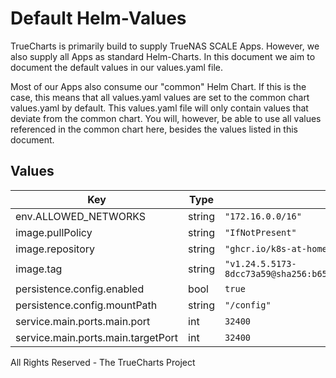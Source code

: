 # Default Helm-Values

TrueCharts is primarily build to supply TrueNAS SCALE Apps.
However, we also supply all Apps as standard Helm-Charts. In this document we aim to document the default values in our values.yaml file.

Most of our Apps also consume our "common" Helm Chart.
If this is the case, this means that all values.yaml values are set to the common chart values.yaml by default. This values.yaml file will only contain values that deviate from the common chart.
You will, however, be able to use all values referenced in the common chart here, besides the values listed in this document.

## Values

| Key | Type | Default | Description |
|-----|------|---------|-------------|
| env.ALLOWED_NETWORKS | string | `"172.16.0.0/16"` |  |
| image.pullPolicy | string | `"IfNotPresent"` |  |
| image.repository | string | `"ghcr.io/k8s-at-home/plex"` |  |
| image.tag | string | `"v1.24.5.5173-8dcc73a59@sha256:b651efe17214c1cc06345466a3db5f62c0b4b8f3e49e0083e19d04f13001abc6"` |  |
| persistence.config.enabled | bool | `true` |  |
| persistence.config.mountPath | string | `"/config"` |  |
| service.main.ports.main.port | int | `32400` |  |
| service.main.ports.main.targetPort | int | `32400` |  |

All Rights Reserved - The TrueCharts Project
